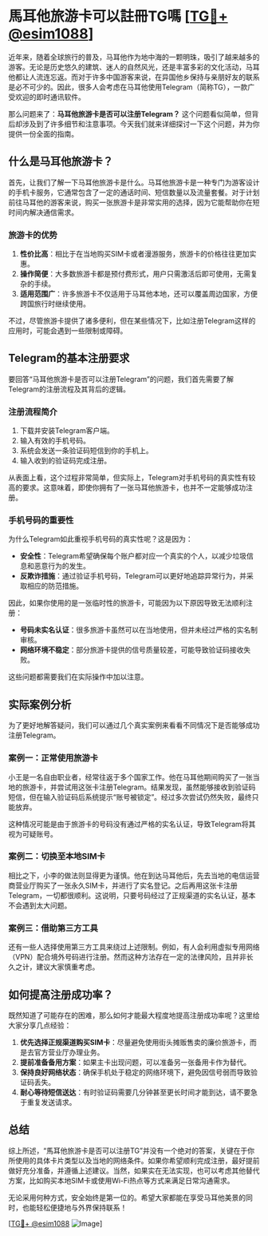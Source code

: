 # 馬耳他旅游卡可以註冊TG嗎 [[TG💪+ @esim1088](https://t.me/s/esim1088)]

近年来，随着全球旅行的普及，马耳他作为地中海的一颗明珠，吸引了越来越多的游客。无论是历史悠久的建筑、迷人的自然风光，还是丰富多彩的文化活动，马耳他都让人流连忘返。而对于许多中国游客来说，在异国他乡保持与亲朋好友的联系是必不可少的。因此，很多人会考虑在马耳他使用Telegram（简称TG），一款广受欢迎的即时通讯软件。

那么问题来了：**马耳他旅游卡是否可以注册Telegram？** 这个问题看似简单，但背后却涉及到了许多细节和注意事项。今天我们就来详细探讨一下这个问题，并为你提供一份全面的指南。

## 什么是马耳他旅游卡？

首先，让我们了解一下马耳他旅游卡是什么。马耳他旅游卡是一种专门为游客设计的手机卡服务，它通常包含了一定的通话时间、短信数量以及流量套餐。对于计划前往马耳他的游客来说，购买一张旅游卡是非常实用的选择，因为它能帮助你在短时间内解决通信需求。

### 旅游卡的优势

1. **性价比高**：相比于在当地购买SIM卡或者漫游服务，旅游卡的价格往往更加实惠。
2. **操作简便**：大多数旅游卡都是预付费形式，用户只需激活后即可使用，无需复杂的手续。
3. **适用范围广**：许多旅游卡不仅适用于马耳他本地，还可以覆盖周边国家，方便跨国旅行时继续使用。

不过，尽管旅游卡提供了诸多便利，但在某些情况下，比如注册Telegram这样的应用时，可能会遇到一些限制或障碍。

## Telegram的基本注册要求

要回答“马耳他旅游卡是否可以注册Telegram”的问题，我们首先需要了解Telegram的注册流程及其背后的逻辑。

### 注册流程简介

1. 下载并安装Telegram客户端。
2. 输入有效的手机号码。
3. 系统会发送一条验证码短信到你的手机上。
4. 输入收到的验证码完成注册。

从表面上看，这个过程非常简单，但实际上，Telegram对手机号码的真实性有较高的要求。这意味着，即使你拥有了一张马耳他旅游卡，也并不一定能够成功注册。

### 手机号码的重要性

为什么Telegram如此重视手机号码的真实性呢？这是因为：

- **安全性**：Telegram希望确保每个账户都对应一个真实的个人，以减少垃圾信息和恶意行为的发生。
- **反欺诈措施**：通过验证手机号码，Telegram可以更好地追踪异常行为，并采取相应的防范措施。

因此，如果你使用的是一张临时性的旅游卡，可能因为以下原因导致无法顺利注册：

- **号码未实名认证**：很多旅游卡虽然可以在当地使用，但并未经过严格的实名制审核。
- **网络环境不稳定**：部分旅游卡提供的信号质量较差，可能导致验证码接收失败。

这些问题都需要我们在实际操作中加以注意。

## 实际案例分析

为了更好地解答疑问，我们可以通过几个真实案例来看看不同情况下是否能够成功注册Telegram。

### 案例一：正常使用旅游卡

小王是一名自由职业者，经常往返于多个国家工作。他在马耳他期间购买了一张当地的旅游卡，并尝试用这张卡注册Telegram。结果发现，虽然能够接收到验证码短信，但在输入验证码后系统提示“账号被锁定”。经过多次尝试仍然失败，最终只能放弃。

这种情况可能是由于旅游卡的号码没有通过严格的实名认证，导致Telegram将其视为可疑账号。

### 案例二：切换至本地SIM卡

相比之下，小李的做法则显得更为谨慎。他在到达马耳他后，先去当地的电信运营商营业厅购买了一张永久SIM卡，并进行了实名登记。之后再用这张卡注册Telegram，一切都很顺利。这说明，只要号码经过了正规渠道的实名认证，基本不会遇到太大问题。

### 案例三：借助第三方工具

还有一些人选择使用第三方工具来绕过上述限制。例如，有人会利用虚拟专用网络（VPN）配合境外号码进行注册。然而这种方法存在一定的法律风险，且并非长久之计，建议大家慎重考虑。

## 如何提高注册成功率？

既然知道了可能存在的困难，那么如何才能最大程度地提高注册成功率呢？这里给大家分享几点经验：

1. **优先选择正规渠道购买SIM卡**：尽量避免使用街头摊贩售卖的廉价旅游卡，而是去官方营业厅办理业务。
2. **提前准备备用方案**：如果主卡出现问题，可以准备另一张备用卡作为替代。
3. **保持良好网络状态**：确保手机处于稳定的网络环境下，避免因信号弱而导致验证码丢失。
4. **耐心等待短信送达**：有时验证码需要几分钟甚至更长时间才能到达，请不要急于重复发送请求。

## 总结

综上所述，“馬耳他旅游卡是否可以注册TG”并没有一个绝对的答案，关键在于你所使用的具体卡片类型以及当地的网络条件。如果你希望顺利完成注册，最好提前做好充分准备，并遵循上述建议。当然，如果实在无法实现，也可以考虑其他替代方案，比如购买本地SIM卡或使用Wi-Fi热点等方式来满足日常沟通需求。

无论采用何种方式，安全始终是第一位的。希望大家都能在享受马耳他美景的同时，也能轻松便捷地与外界保持联系！

[[TG💪+ @esim1088](https://t.me/s/esim1088) ![Image](https://i.postimg.cc/4NQfJmqS/Snipaste-2025-05-13-00-14-12.png)]